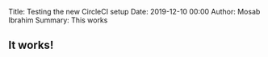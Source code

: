 Title: Testing the new CircleCI setup
Date: 2019-12-10 00:00
Author: Mosab Ibrahim
Summary: This works


## It works!

